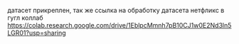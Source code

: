 датасет прикреплен, так же ссылка на обработку датасета нетфликс в гугл коллаб
https://colab.research.google.com/drive/1EblpcMmnh7pB10CJ1w0E2Nd3ln5LGR01?usp=sharing
